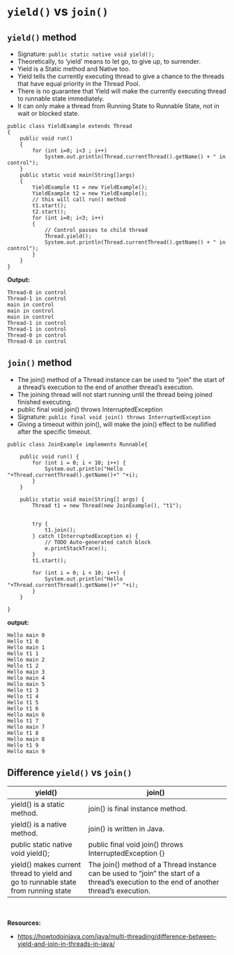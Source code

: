 # `yield()` vs `join()`
## `yield()` method
* Signature:
  `public static native void yield();`
* Theoretically, to ‘yield’ means to let go, to give up, to surrender.
* Yield is a Static method and Native too.
* Yield tells the currently executing thread to give a chance to the threads that have equal priority in the Thread Pool.
* There is no guarantee that Yield will make the currently executing thread to runnable state immediately.
* It can only make a thread from Running State to Runnable State, not in wait or blocked state.
````
public class YieldExample extends Thread  
{  
    public void run()  
    {  
        for (int i=0; i<3 ; i++)  
            System.out.println(Thread.currentThread().getName() + " in control");  
    }  
    public static void main(String[]args)  
    {  
        YieldExample t1 = new YieldExample();  
        YieldExample t2 = new YieldExample();  
        // this will call run() method  
        t1.start();  
        t2.start();  
        for (int i=0; i<3; i++)  
        {  
            // Control passes to child thread  
            Thread.yield();  
            System.out.println(Thread.currentThread().getName() + " in control");  
        }  
    }  
}  
````
__Output:__
````
Thread-0 in control
Thread-1 in control
main in control
main in control
main in control
Thread-1 in control
Thread-1 in control
Thread-0 in control
Thread-0 in control
````

## `join()` method
* The join() method of a Thread instance can be used to “join” the start of a thread’s execution to the end of another thread’s execution.
* The joining thread will not start running until the thread being joined finished executing.
* public final void join() throws InterruptedException
* Signature:
  `public final void join() throws InterruptedException`
* Giving a timeout within join(), will make the join() effect to be nullified after the specific timeout.
````
public class JoinExample implements Runnable{

	public void run() {
		for (int i = 0; i < 10; i++) {
			System.out.println("Hello "+Thread.currentThread().getName()+" "+i);
		}
	}
	
	public static void main(String[] args) {
		Thread t1 = new Thread(new JoinExample(), "t1");
		
		
		try {
			t1.join();
		} catch (InterruptedException e) {
			// TODO Auto-generated catch block
			e.printStackTrace();
		}
		t1.start();
		
		for (int i = 0; i < 10; i++) {
			System.out.println("Hello "+Thread.currentThread().getName()+" "+i);
		}
	}
	
}
````
__output:__
````
Hello main 0
Hello t1 0
Hello main 1
Hello t1 1
Hello main 2
Hello t1 2
Hello main 3
Hello main 4
Hello main 5
Hello t1 3
Hello t1 4
Hello t1 5
Hello t1 6
Hello main 6
Hello t1 7
Hello main 7
Hello t1 8
Hello main 8
Hello t1 9
Hello main 9
````

## Difference `yield()` vs `join()`
yield()                                                               | join()             
--------------------------------------------------------------------- | ----------------------------------------------------------------
yield() is a static method.                                           | join() is final instance method.
yield() is a native method.                                           | join() is written in Java.
public static native void yield();                                    | public final void join() throws InterruptedException {}
yield() makes current thread to yield and go to runnable state from running state | The join() method of a Thread instance can be used to “join” the start of a thread’s execution to the end of another thread’s execution.


<br><br>__Resources:__
* https://howtodoinjava.com/java/multi-threading/difference-between-yield-and-join-in-threads-in-java/




